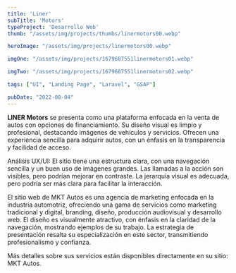 ```yaml
---
title: 'Liner'
subTitle: 'Motors'
typeProject: 'Desarrollo Web'
thumb: "/assets/img/projects/thumbs/linermotors00.webp"

heroImage: "/assets/img/projects/linermotors00.webp"

imgOne: "/assets/img/projects/1679687551linermotors01.webp"

imgTwo: "/assets/img/projects/1679687551linermotors02.webp"

tags: ["UI", "Landing Page", "Laravel", "GSAP"]

pubDate: "2022-08-04"
---
```



**LINER Motors** se presenta como una plataforma enfocada en la venta de autos con opciones de financiamiento. Su diseño visual es limpio y profesional, destacando imágenes de vehículos y servicios. Ofrecen una experiencia sencilla para adquirir autos, con un énfasis en la transparencia y facilidad de acceso.

Análisis UX/UI:
El sitio tiene una estructura clara, con una navegación sencilla y un buen uso de imágenes grandes. Las llamadas a la acción son visibles, pero podrían mejorar en contraste. La jerarquía visual es adecuada, pero podría ser más clara para facilitar la interacción.


El sitio web de MKT Autos es una agencia de marketing enfocada en la industria automotriz, ofreciendo una gama de servicios como marketing tradicional y digital, branding, diseño, producción audiovisual y desarrollo web. El diseño es visualmente atractivo, con énfasis en la claridad de la navegación, mostrando ejemplos de su trabajo. La estrategia de presentación resalta su especialización en este sector, transmitiendo profesionalismo y confianza.

Más detalles sobre sus servicios están disponibles directamente en su sitio: MKT Autos.